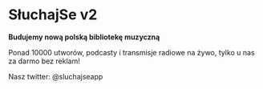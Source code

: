 # SłuchajSe v2

**Budujemy nową polską bibliotekę muzyczną**

Ponad 10000 utworów, podcasty i transmisje radiowe na żywo, tylko u nas za darmo bez reklam!

Nasz twitter: @sluchajseapp
